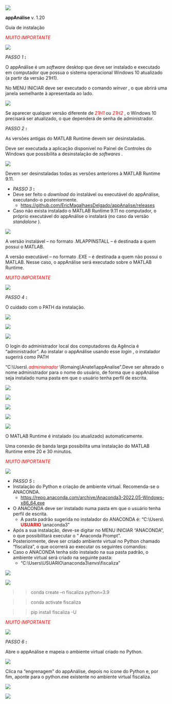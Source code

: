 ![](img/README0.png)

__appAnálise__ v\. 1\.20

Guia de instalação

<span style="color:#FF0000"> _MUITO IMPORTANTE_ </span>

![](img/README1.png)

_PASSO 1_  __:__

O appAnálise é um  _software_  desktop que deve ser instalado e executado em computador que possua o sistema operacional Windows 10 atualizado \(a partir da versão 21H1\)\.

No MENU INICIAR deve ser executado o comando  _winver_ \, o que abrirá uma janela semelhante à apresentada ao lado\.

![](img/README2.png)

Se aparecer qualquer versão diferente de  <span style="color:#FF0000"> _21H1_ </span>  ou  <span style="color:#FF0000"> _21H2_ </span> \, o Windows 10 precisará ser atualizado\, o que dependerá de senha de administrador\.

_PASSO 2_  __:__

As versões antigas do MATLAB Runtime devem ser desinstaladas\.

Deve ser executada a aplicação disponível no Painel de Controles do Windows que possibilita a desinstalação de  _softwares_ \.

![](img/README3.png)

Devem ser desinstaladas todas as versões anteriores à MATLAB Runtime 9\.11\.

* _PASSO 3_  __:__
* Deve ser feito o  _download_  do instalável ou executável do appAnálise\, executando\-o posteriormente\.
  * [https://github\.com/EricMagalhaesDelgado/appAnalise/releases](https://github.com/EricMagalhaesDelgado/appAnalise/releases)
* Caso não exista instalado o MATLAB Runtime 9\.11 no computador\, o próprio executável do appAnálise o instalará \(no caso da versão  _standalone_ \)\.

![](img/README4.png)

A versão instalável – no formato \.MLAPPINSTALL – é destinada a quem possui o MATLAB\.

A versão executável – no formato \.EXE – é destinada a quem não possui o MATLAB\. Nesse caso\, o appAnálise será executado sobre o MATLAB Runtime\.

<span style="color:#FF0000"> _MUITO IMPORTANTE_ </span>

![](img/README5.png)

_PASSO 4_  __:__

O cuidado com o PATH da instalação\.

![](img/README6.png)

![](img/README7.png)

![](img/README8.png)

O login do administrador local dos computadores da Agência é “administrador”\. Ao instalar o appAnálise usando esse  _login_ \, o instalador sugerirá como PATH

“C:\\Users\\ <span style="color:#FF0000"> _administrador_ </span> \\Romaing\\Anatel\\appAnalise”\.Deve ser alterado o nome administrador para o nome do usuário\, de forma que o appAnálise seja instalado numa pasta em que o usuário tenha perfil de escrita\.

![](img/README9.png)

![](img/README10.png)

![](img/README11.png)

![](img/README12.png)

![](img/README13.png)

O MATLAB Runtime é instalado \(ou atualizado\) automaticamente\.

Uma conexão de banda larga possibilita uma instalação do MATLAB Runtime entre 20 e 30 minutos\.

<span style="color:#FF0000"> _MUITO IMPORTANTE_ </span>

![](img/README14.png)

* _PASSO 5_  __:__
* Instalação do Python e criação de ambiente virtual\. Recomenda\-se o ANACONDA\.
  * [https://repo\.anaconda\.com/archive/Anaconda3\-2022\.05\-Windows\-x86\_64\.exe](https://repo.anaconda.com/archive/Anaconda3-2022.05-Windows-x86_64.exe)
* O ANACONDA deve ser instalado numa pasta em que o usuário tenha perfil de escrita\.
  * A pasta padrão sugerida no instalador do ANACONDA é: “C:\\Users\\ <span style="color:#FF0000"> __USUARIO__ </span> \\anaconda3”
* Após a sua instalação\, deve\-se digitar no MENU INICIAR “ANACONDA”\, o que possibilitará executar o “ Anaconda Prompt”\.
* Posteriormente\, deve ser criado ambiente virtual no Python chamado “fiscaliza”\, o que ocorrerá ao executar os seguintes comandos:
* Caso o ANACONDA tenha sido instalado na sua pasta padrão\, o ambiente virtual será criado na seguinte pasta:
  * “C:\\Users\\USUARIO\\anaconda3\\envs\\fiscaliza”

![](img/README15.png)

![](img/README16.png)

>> conda create –n fiscaliza python=3\.9

>> conda activate fiscaliza

>> pip install fiscaliza \-U

<span style="color:#FF0000"> _MUITO IMPORTANTE_ </span>

![](img/README17.png)

_PASSO 6_  __:__

Abre o appAnálise e mapeia o ambiente virtual criado no Python\.

![](img/README18.png)

Clica na “engrenagem” do appAnálise\, depois no ícone do Python e\, por fim\, aponte para o python\.exe existente no ambiente virtual fiscaliza\.

![](img/README19.png)

![](img/README20.png)

